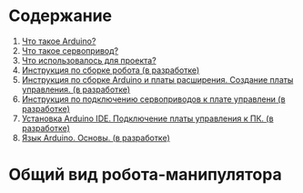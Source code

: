 # Содержание  

1. [Что такое Arduino?](Description/Arduino.md)
2. [Что такое сервопривод?](Description/ServoMotor.md)  
3. [Что использовалось для проекта?](Specification/SpecificationProject.md)
4. [Инструкция по сборке робота (в разработке)]()
5. [Инструкция по сборке Arduino  и платы расширения. Создание платы управления. (в разработке)]()
6. [Инструкция по подключению сервоприводов к плате управлени (в разработке)]()
7. [Установка Arduino IDE. Подключение платы управления к ПК. (в разработке)]()
8. [Язык Arduino. Основы. (в разработке)]()


# Общий вид робота-манипулятора  

